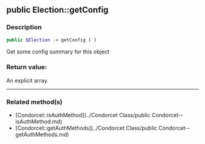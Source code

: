 ## public Election::getConfig

### Description    

```php
public $Election -> getConfig ( )
```

Get some config summary for this object    


### Return value:   

An explicit array.


---------------------------------------

### Related method(s)      

* [Condorcet::isAuthMethod](../Condorcet Class/public Condorcet--isAuthMethod.md)    
* [Condorcet::getAuthMethods](../Condorcet Class/public Condorcet--getAuthMethods.md)    
